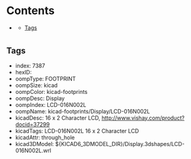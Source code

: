 



Contents
========

* [](#)
	* [Tags](#tags)

# 

## Tags

- index: 7387
- hexID: 
- oompType: FOOTPRINT
- oompSize: kicad
- oompColor: kicad-footprints
- oompDesc: Display
- oompIndex: LCD-016N002L
- oompName: kicad-footprints/Display/LCD-016N002L
- kicadDesc: 16 x 2 Character LCD, http://www.vishay.com/product?docid=37299
- kicadTags: LCD-016N002L 16 x 2 Character LCD
- kicadAttr: through_hole
- kicad3DModel: ${KICAD6_3DMODEL_DIR}/Display.3dshapes/LCD-016N002L.wrl
